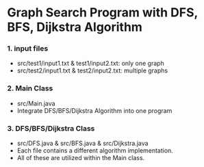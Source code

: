 # Graph Search Program with DFS, BFS, Dijkstra Algorithm

### 1. input files
- src/test1/input1.txt & test1/input2.txt: only one graph
- src/test2/input1.txt & test2/input2.txt: multiple graphs

### 2. Main Class
- src/Main.java
- Integrate DFS/BFS/Dijkstra Algorithm into one program

### 3. DFS/BFS/Dijkstra Class
- src/DFS.java & src/BFS.java & src/Dijkstra.java
- Each file contains a different algorithm implementation.
- All of these are utilized within the Main class.
